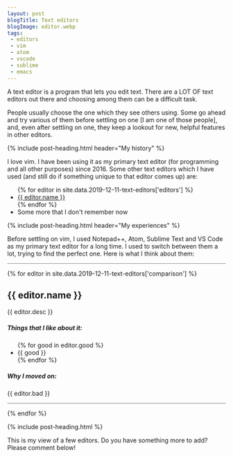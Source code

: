 ```yaml
---
layout: post
blogTitle: Text editors
blogImage: editor.webp
tags:
 - editors
 - vim
 - atom
 - vscode
 - sublime
 - emacs
---
```


A text editor is a program that lets you edit text. There are a LOT OF text editors out there and choosing among them can be a difficult task.

People usually choose the one which they see others using. Some go ahead and try various of them before settling on one [I am one of those people], and, even after settling on one, they keep a lookout for new, helpful features in other editors.

{% include post-heading.html header="My history" %}

I love vim. I have been using it as my primary text editor (for programming and all other purposes) since 2016. Some other text editors which I have used (and still do if something unique to that editor comes up) are:
<ul>
  {% for editor in site.data.2019-12-11-text-editors['editors'] %}
    <li><a href="{{ editor.link }}">{{ editor.name }}</a></li>
  {% endfor %}
  <li>Some more that I don't remember now</li>
</ul>

{% include post-heading.html header="My experiences" %}

Before settling on vim, I used Notepad++, Atom, Sublime Text and VS Code as my primary text editor for a long time. I used to switch between them a lot, trying to find the perfect one. Here is what I think about them:

<hr class="w-75 my-5" style="background-color: gray; height: 1px; border: 0;">
{% for editor in site.data.2019-12-11-text-editors['comparison'] %}
  <h2>{{ editor.name }}</h2>
  {{ editor.desc }}

  <h5>Things that I like about it:</h5>
  <ul>
    {% for good in editor.good %}
      <li>{{ good }}</li>
    {% endfor %}
  </ul>

  <h5>Why I moved on:</h5>
  {{ editor.bad }}

  <hr class="w-75 my-5" style="background-color: gray; height: 1px; border: 0;">
{% endfor %}

{% include post-heading.html %}

This is my view of a few editors. Do you have something more to add? Please comment below!
